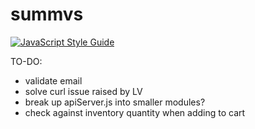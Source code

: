 # summvs

[![JavaScript Style Guide](https://cdn.rawgit.com/feross/standard/master/badge.svg)](https://github.com/feross/standard)

TO-DO:
- validate email
- solve curl issue raised by LV
- break up apiServer.js into smaller modules?
- check against inventory quantity when adding to cart

